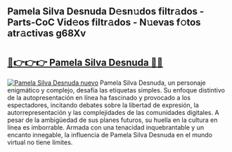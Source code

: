## Pamela Silva Desnuda D𝚎sn𝚞dos filtr𝚊dos - Parts-CoC Vid𝚎os filtr𝚊dos - N𝚞evas f𝚘tos atr𝚊ctivas g68Xv

# <h2><a href="http://mbdhaw.tromn.icu/?c=Pamela+Silva+Desnuda">🔗👉👉👉 Pamela Silva Desnuda 🔗🔗</a></h2>

[![Pamela Silva Desnuda nuevo](https://i.imgur.com/pEAQMta.gif)](http://mbdhaw.tromn.icu/?c=Pamela+Silva+Desnuda)
Pamela Silva Desnuda, un personaje enigmático y complejo, desafía las etiquetas simples. Su enfoque distintivo de la autopresentación en línea ha fascinado y provocado a los espectadores, incitando debates sobre la libertad de expresión, la autorrepresentación y las complejidades de las comunidades digitales. A pesar de la ambigüedad de sus planes futuros, su huella en la cultura en línea es imborrable. Armada con una tenacidad inquebrantable y un encanto innegable, la influencia de Pamela Silva Desnuda en el mundo virtual no tiene límites.
